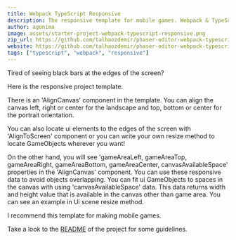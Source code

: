 ```yaml
---
title: Webpack TypeScript Responsive
description: The responsive template for mobile games. Webpack & TypeScript. 
author: agonima
image: assets/starter-project-webpack-typescript-responsive.png
zip_url: https://github.com/talhaozdemir/phaser-editor-webpack-typescript-responsive-template/archive/refs/heads/main.zip 
website: https://github.com/talhaozdemir/phaser-editor-webpack-typescript-responsive-template
tags: ["typescript", "webpack", "responsive"]
---
```


Tired of seeing black bars at the edges of the screen?

Here is the responsive project template.

There is an 'AlignCanvas' component in the template. You can align the canvas left, right or center for the landscape and top, bottom or center for the portrait orientation.

You can also locate ui elements to the edges of the screen with 'AlignToScreen' component or you can write your own resize method to locate GameObjects wherever you want!

On the other hand, you will see 'gameAreaLeft, gameAreaTop, gameAreaRight, gameAreaBottom, gameAreaCenter, canvasAvailableSpace' properties in the 'AlignCanvas' component. You can use these responsive data to avoid objects overlapping. You can fit ui GameObjects to spaces in the canvas with using 'canvasAvailableSpace' data. This data returns width and height value that is available in the canvas other than game area. You can see an example in Ui scene resize method.

I recommend this template for making mobile games.

Take a look to the [README](https://github.com/PhaserEditor2D/starter-template-webpack) of the project for some guidelines.
